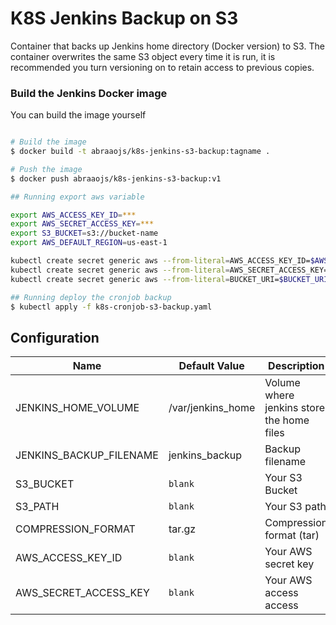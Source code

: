 # K8S Jenkins Backup on S3

Container that backs up Jenkins home directory (Docker version) to S3. The container overwrites the same S3 object every time it is run, it is recommended you turn versioning on to retain access to previous copies.

### Build the Jenkins Docker image
You can build the image yourself
```bash

# Build the image
$ docker build -t abraaojs/k8s-jenkins-s3-backup:tagname .

# Push the image
$ docker push abraaojs/k8s-jenkins-s3-backup:v1
```

```bash
## Running export aws variable

export AWS_ACCESS_KEY_ID=***
export AWS_SECRET_ACCESS_KEY=***
export S3_BUCKET=s3://bucket-name
export AWS_DEFAULT_REGION=us-east-1

kubectl create secret generic aws --from-literal=AWS_ACCESS_KEY_ID=$AWS_ACCESS_KEY_ID
kubectl create secret generic aws --from-literal=AWS_SECRET_ACCESS_KEY=$AWS_SECRET_ACCESS_KEY
kubectl create secret generic aws --from-literal=BUCKET_URI=$BUCKET_URI

## Running deploy the cronjob backup
$ kubectl apply -f k8s-cronjob-s3-backup.yaml
```
## Configuration

Name                    |   Default Value   |   Description
---                     |   ---             |   ---
JENKINS_HOME_VOLUME     | /var/jenkins_home | Volume where jenkins store the home files
JENKINS_BACKUP_FILENAME | jenkins_backup    | Backup filename
S3_BUCKET               | `blank`           | Your S3 Bucket
S3_PATH                 | `blank`           | Your S3 path
COMPRESSION_FORMAT      | tar.gz            | Compression format (tar)
AWS_ACCESS_KEY_ID       | `blank`           | Your AWS secret key
AWS_SECRET_ACCESS_KEY   | `blank`           | Your AWS access access
